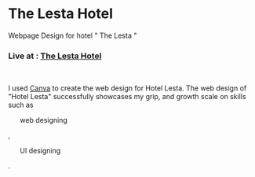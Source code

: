 # The Lesta Hotel
Webpage Design for hotel " The Lesta "
<br>
<h3>Live at : <a href="https://thelestahotel.my.canva.site/">The Lesta Hotel</a></h3>
<br>
<p>I used <a href="https://www.canva.com/">Canva</a> to create the web design for Hotel Lesta. The web design of "Hotel Lesta" successfully showcases my grip, and growth scale on skills such as <ul>web designing</ul>, <ul>UI designing</ul> .</p>
